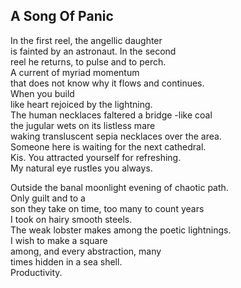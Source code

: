 A Song Of Panic
---------------
In the first reel, the angellic daughter  
is fainted by an astronaut. In the second  
reel he returns, to pulse and to perch.  
A current of myriad momentum  
that does not know why it flows and continues.  
When you build  
like heart rejoiced by the lightning.  
The human necklaces faltered a bridge -like coal  
the jugular wets on its listless mare  
waking transluscent sepia necklaces over the area.  
Someone here is waiting for the next cathedral.  
Kis. You attracted yourself for refreshing.  
My natural eye rustles you always.  
  
Outside the banal moonlight evening of chaotic path.  
Only guilt and to a  
son they take on time, too many to count years  
I took on hairy smooth steels.  
The weak lobster makes among the poetic lightnings.  
I wish to make a square  
among, and every abstraction, many  
times hidden in a sea shell.  
Productivity.  
